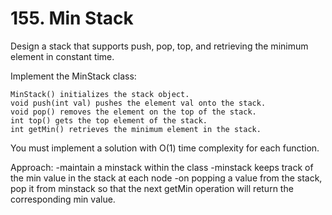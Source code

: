 # 155. Min Stack

Design a stack that supports push, pop, top, and retrieving the minimum element in constant time.

Implement the MinStack class:

    MinStack() initializes the stack object.
    void push(int val) pushes the element val onto the stack.
    void pop() removes the element on the top of the stack.
    int top() gets the top element of the stack.
    int getMin() retrieves the minimum element in the stack.

You must implement a solution with O(1) time complexity for each function.

Approach:
-maintain a minstack within the class 
-minstack keeps track of the min value in the stack at each node
-on popping a value from the stack, pop it from minstack so that the next getMin operation will return the corresponding min value.